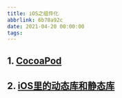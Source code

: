 ```yaml
---
title: iOS之组件化
abbrlink: 6b78a92c
date: 2021-04-20 00:00:00
tags:
---
```


## 1. [CocoaPod](./iOS之开发工具/cocoapod.md)

## 2. [iOS里的动态库和静态库](https://www.jianshu.com/p/42891fb90304)
